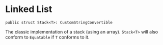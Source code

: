 #  Linked List

`public struct Stack<T>: CustomStringConvertible`

The classic implementation of a stack (using an array). `Stack<T>` will also conform to `Equatable` if `T` conforms to it.

